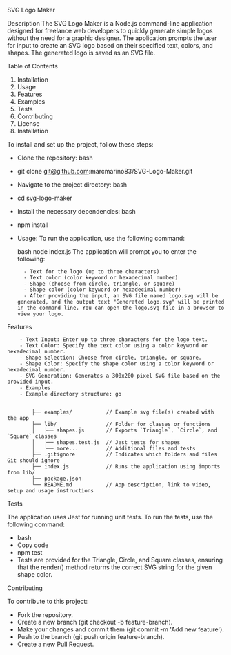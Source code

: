 SVG Logo Maker

Description
The SVG Logo Maker is a Node.js command-line application designed for freelance web developers to quickly generate simple logos without the need for a graphic designer. The application prompts the user for input to create an SVG logo based on their specified text, colors, and shapes. The generated logo is saved as an SVG file.

Table of Contents

1. Installation
2. Usage
3. Features
4. Examples
5. Tests
6. Contributing
7. License
8. Installation

To install and set up the project, follow these steps:

- Clone the repository: bash

- git clone git@github.com:marcmarino83/SVG-Logo-Maker.git

- Navigate to the project directory: bash

- cd svg-logo-maker

- Install the necessary dependencies: bash

-  npm install

- Usage: To run the application, use the following command:

   bash
   node index.js
   The application will prompt you to enter the following:

        - Text for the logo (up to three characters)
        - Text color (color keyword or hexadecimal number)
        - Shape (choose from circle, triangle, or square)
        - Shape color (color keyword or hexadecimal number)
        - After providing the input, an SVG file named logo.svg will be generated, and the output text "Generated logo.svg" will be printed in the command line. You can open the logo.svg file in a browser to view your logo.

Features

        - Text Input: Enter up to three characters for the logo text.
        - Text Color: Specify the text color using a color keyword or hexadecimal number.
        - Shape Selection: Choose from circle, triangle, or square.
        - Shape Color: Specify the shape color using a color keyword or hexadecimal number.
        - SVG Generation: Generates a 300x200 pixel SVG file based on the provided input.
        - Examples
        - Example directory structure: go 


            ├── examples/           // Example svg file(s) created with the app
            ├── lib/                // Folder for classes or functions
            │   ├── shapes.js       // Exports `Triangle`, `Circle`, and `Square` classes
            │   ├── shapes.test.js  // Jest tests for shapes
            │   └── more...         // Additional files and tests
            ├── .gitignore          // Indicates which folders and files Git should ignore
            ├── index.js            // Runs the application using imports from lib/
            ├── package.json
            └── README.md           // App description, link to video, setup and usage instructions

Tests

The application uses Jest for running unit tests. To run the tests, use the following command:

 - bash
 - Copy code
 - npm test
- Tests are provided for the Triangle, Circle, and Square classes, ensuring that the render() method returns the correct SVG string for the given shape color.

Contributing

To contribute to this project:

 - Fork the repository.
 - Create a new branch (git checkout -b feature-branch).
 - Make your changes and commit them (git commit -m 'Add new feature').
 - Push to the branch (git push origin feature-branch).
 - Create a new Pull Request.